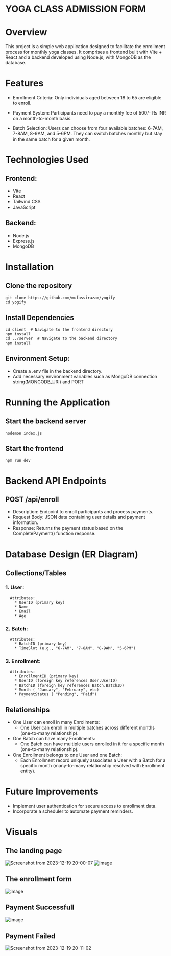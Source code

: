 
# YOGA CLASS ADMISSION FORM


# Overview
This project is a simple web application designed to facilitate the enrollment process for monthly yoga classes. It comprises a frontend built with Vite + React and a backend developed using Node.js, with MongoDB as the database.


# Features

* Enrollment Criteria: Only individuals aged between 18 to 65 are eligible to enroll.

* Payment System: Participants need to pay a monthly fee of 500/- Rs INR on a month-to-month basis.

* Batch Selection: Users can choose from four available batches: 6-7AM, 7-8AM, 8-9AM, and 5-6PM. They can switch batches monthly but stay in the same batch for a given month.

# Technologies Used
## Frontend:
  * Vite
  * React
  * Tailwind CSS
  * JavaScript

## Backend:
  * Node.js
  * Express.js
  * MongoDB

# Installation
## Clone the repository
```
git clone https://github.com/mufassirazam/yogify
cd yogify
```
## Install Dependencies
```
cd client  # Navigate to the frontend directory
npm install
cd ../server  # Navigate to the backend directory
npm install
```
## Environment Setup:
 * Create a .env file in the backend directory.
 * Add necessary environment variables such as MongoDB connection string(MONGODB_URI) and PORT

# Running the Application
 ## Start the backend server
 ```
nodemon index.js
```
## Start the frontend
```
npm run dev
```
# Backend API Endpoints
## POST /api/enroll
 * Description: Endpoint to enroll participants and process payments.
 * Request Body: JSON data containing user details and payment information.
*  Response: Returns the payment status based on the CompletePayment() function response.


# Database Design (ER Diagram)
## Collections/Tables

  ### 1. User:
  
      Attributes:
        * UserID (primary key)
        * Name
        * Email
        * Age
  
  ### 2. Batch:
  
      Attributes:
        * BatchID (primary key)
        * TimeSlot (e.g., "6-7AM", "7-8AM", "8-9AM", "5-6PM")
  ### 3. Enrollment:
  
      Attributes:
        * EnrollmentID (primary key)
        * UserID (foreign key references User.UserID)
        * BatchID (foreign key references Batch.BatchID)
        * Month ( "January", "February", etc)
        * PaymentStatus ( "Pending", "Paid")

## Relationships
  * One User can enroll in many Enrollments:
    * One User can enroll in multiple batches across different months (one-to-many relationship).
  * One Batch can have many Enrollments:
    * One Batch can have multiple users enrolled in it for a specific month (one-to-many relationship).
  * One Enrollment belongs to one User and one Batch:
    * Each Enrollment record uniquely associates a User with a Batch for a specific month (many-to-many relationship resolved with Enrollment entity).

# Future Improvements
  * Implement user authentication for secure access to enrollment data.
  * Incorporate a scheduler to automate payment reminders.

# Visuals
## The landing page
![Screenshot from 2023-12-19 20-00-07](https://github.com/mufassirazam/yogify/assets/154338810/e1e94659-b743-4099-a820-c06cb123eb2d)
![image](https://github.com/mufassirazam/yogify/assets/154338810/f6cc1307-fa28-41dd-8c1d-58cd84b0b0f5)


## The enrollment form
![image](https://github.com/mufassirazam/yogify/assets/154338810/867a1f69-12c4-4f7c-ac39-78f2648edb0a)

## Payment Successfull
![image](https://github.com/mufassirazam/yogify/assets/154338810/229b6622-3870-4a4e-84ce-3e3f6ee96888)

## Payment Failed
![Screenshot from 2023-12-19 20-11-02](https://github.com/mufassirazam/yogify/assets/154338810/129a7522-9798-42ff-8403-c1b5d5d8f073)
